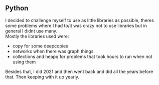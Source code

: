 ## Python
I decided to challenge myself to use as little libraries as possible, theres some problems where I had to/it was crazy not to use libraries but in general I didnt use many.  
Mostly the libraries used were: 
- copy for some deepcopies
- networkx when there was graph things
- collections and heapq for problems that took hours to run when not using them  

Besides that, I did 2021 and then went back and did all the years before that. Then keeping with it up yearly.

<!-- AOC TILES BEGIN -->

<!-- AOC TILES END -->